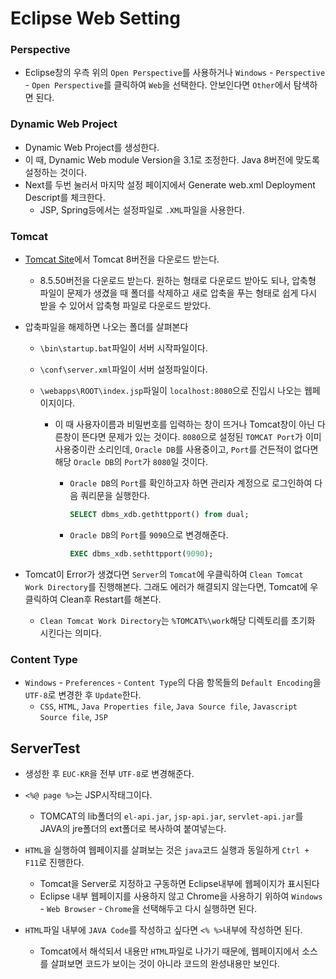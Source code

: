 # Eclipse Web Setting

### Perspective

* Eclipse창의 우측 위의 `Open Perspective`를 사용하거나 `Windows` - `Perspective` - `Open Perspective`를 클릭하여 `Web`을 선택한다. 안보인다면 `Other`에서 탐색하면 된다.

### Dynamic Web Project

* Dynamic Web Project를 생성한다.
* 이 때, Dynamic Web module Version을 3.1로 조정한다. Java 8버전에 맞도록 설정하는 것이다.
* Next를 두번 눌러서 마지막 설정 페이지에서 Generate web.xml Deployment Descript를 체크한다.
  * JSP, Spring등에서는 설정파일로 `.XML`파일을 사용한다.

### Tomcat

* [Tomcat Site](https://tomcat.apache.org)에서 Tomcat 8버전을 다운로드 받는다.
  * 8.5.50버전을 다운로드 받는다.
    원하는 형태로 다운로드 받아도 되나, 압축형 파일이 문제가 생겼을 때 폴더를 삭제하고 새로 압축을 푸는 형태로 쉽게 다시 받을 수 있어서 압축형 파일로 다운로드 받았다.

* 압축파일을 해제하면 나오는 폴더를 살펴본다

  * `\bin\startup.bat`파일이 서버 시작파일이다.

  * `\conf\server.xml`파일이 서버 설정파일이다.

  * `\webapps\ROOT\index.jsp`파일이 `localhost:8080`으로 진입시 나오는 웹페이지이다.

    * 이 때 사용자이름과 비밀번호를 입력하는 창이 뜨거나 Tomcat창이 아닌 다른창이 뜬다면 문제가 있는 것이다. `8080`으로 설정된 `TOMCAT Port`가 이미 사용중이란 소리인데, `Oracle DB`를 사용중이고, `Port`를 건든적이 없다면 해당 `Oracle DB`의 `Port`가 `8080`일 것이다.

      * `Oracle DB`의 `Port`를 확인하고자 하면 관리자 계정으로 로그인하여 다음 쿼리문을 실행한다. 

        ```sql
        SELECT dbms_xdb.gethttpport() from dual;
        ```

      * `Oracle DB`의 `Port`를 `9090`으로 변경해준다.

        ```sql
        EXEC dbms_xdb.sethttpport(9090);
        ```
  
* Tomcat이 Error가 생겼다면 `Server`의 `Tomcat`에 우클릭하여 `Clean Tomcat Work Directory`를 진행해본다. 그래도 에러가 해결되지 않는다면, Tomcat에 우클릭하여 Clean후 Restart를 해본다.

  * `Clean Tomcat Work Directory`는 `%TOMCAT%\work`해당 디렉토리를 초기화 시킨다는 의미다.

### Content Type

* `Windows` - `Preferences` - `Content Type`의 다음 항목들의 `Default Encoding`을 `UTF-8`로 변경한 후 `Update`한다.
  * `CSS`, `HTML`, `Java Properties file`, `Java Source file`, `Javascript Source file`, `JSP`

## ServerTest

* 생성한 후 `EUC-KR`을 전부 `UTF-8`로 변경해준다.
* `<%@ page %>`는 JSP시작태그이다.
  * TOMCAT의 lib폴더의 `el-api.jar`, `jsp-api.jar`, `servlet-api.jar`를 JAVA의 jre폴더의 ext폴더로 복사하여 붙여넣는다.

* `HTML`을 실행하여 웹페이지를 살펴보는 것은 `java`코드 실행과 동일하게 `Ctrl + F11`로 진행한다.
  * Tomcat을 Server로 지정하고 구동하면 Eclipse내부에 웹페이지가 표시된다
  * Eclipse 내부 웹페이지를 사용하지 않고 Chrome을 사용하기 위하여 `Windows` - `Web Browser` - `Chrome`을 선택해두고 다시 실행하면 된다.
* `HTML`파일 내부에 `JAVA Code`를 작성하고 싶다면 `<% %>`내부에 작성하면 된다.
  * Tomcat에서 해석되서 내용만 `HTML`파일로 나가기 때문에, 웹페이지에서 소스를 살펴보면 코드가 보이는 것이 아니라 코드의 완성내용만 보인다.